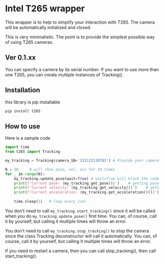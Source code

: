 # Intel T265 wrapper
This wrapper is to help to simplify your interaction with T265. The camera will be automatically initialized and closed.

This is very minimalistic. The point is to provide the simplest possible way of using T265 cameras. 
## Ver 0.1.xx
You can specify a camera by its serial number. If you want to use more than one T265, you can create multiple instances of Tracking().


## Installation
this library is pip installable
```bash
pip install t265
```


## How to use
Here is a sample code
```python
import time
from t265 import Tracking

my_tracking = Tracking(camera_SN='133122110783') # Provide your camera serial number. It should be on the camera bottom

N = 10     # will show pose, vel, acc for 10 times
for _ in range(N):
    my_tracking.update_pose(wait=True) # wait=True will block the code till you get data from camera.     
    print(f'Current pose: {my_tracking.get_pose()}')    # getting pose (x,y,z, quat_xyzw) 1 by 7 np.array
    print(f'Current velocity: {my_tracking.get_velocity()}')    # getting velocity (linear vel x, y, z, angular vel x, y, z)
    print(f'Current acceleration: {my_tracking.get_acceleration()()}')  # getting velocity (linear acc x, y, z, angular acc x, y, z)
    
    time.sleep(1)   # loop every 1sec
```


You don't need to call `my_tracking.start_tracking()` since it will be called when you do `my_tracking.update_pose()` first time.
You can, of course, call it by yourself, but calling it multiple times will throw an error.

You don't need to call `my_tracking.stop_tracking()` to stop the camera since the class Tracking deconstructor will call it automatically. 
You can, of course, call it by yourself, but calling it multiple times will throw an error.


If you need to restart a camera, then you can call stop_tracking(), then call start_tracking().
